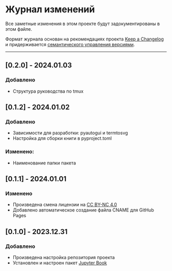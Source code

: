 # Журнал изменений

Все заметные изменения в этом проекте будут задокументированы в этом файле.

Формат журнала основан на рекомендациях проекта [Keep a Changelog](https://keepachangelog.com/ru/1.1.0/) и
придерживается [семантического управления версиями](https://semver.org/lang/ru/).

---

## [0.2.0] - 2024.01.03

### Добавлено
- Структура руководства по tmux


## [0.1.2] - 2024.01.02

### Добавлено

- Зависимости для разработки: pyautogui и termtosvg
- Настройка для сборки книги в pyproject.toml

### Изменено:
- Наименование папки пакета


## [0.1.1] - 2024.01.01

### Изменено

- Произведена смена лицензии на [CC BY-NC 4.0](https://creativecommons.org/licenses/by-nc/4.0/legalcode.en)
- Добавлено автоматическое создание файла CNAME для GitHub Pages


## [0.1.0] - 2023.12.31

### Добавлено

- Произведена настройка репозитория проекта
- Установлен и настроен пакет [Jupyter Book](https://jupyterbook.org/)
